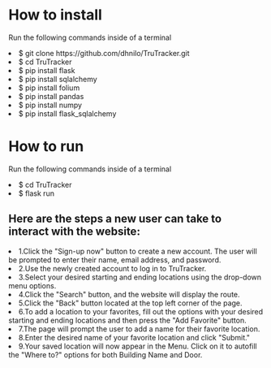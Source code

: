 <h1> How to install </h1>
<p> Run the following commands inside of a terminal </p>
<list> 
    <li>$ git clone https://github.com/dhnilo/TruTracker.git </li>
    <li>$ cd TruTracker </li>
    <li>$ pip install flask </li>
    <li>$ pip install sqlalchemy </li>
    <li>$ pip install folium </li>
    <li>$ pip install pandas </li>
    <li>$ pip install numpy </li>
    <li>$ pip install flask_sqlalchemy </li>
</list>

<h1> How to run </h1>
<p> Run the following commands inside of a terminal </p>
<list> 
    <li>$ cd TruTracker </li>
    <li>$ flask run </li>
</list>

<h2>Here are the steps a new user can take to interact with the website:</h2>
<list> 
    <li>1.Click the "Sign-up now" button to create a new account. The user will be prompted to enter their name, email address, and password.</li>
    <li>2.Use the newly created account to log in to TruTracker. </li>
    <li>3.Select your desired starting and ending locations using the drop-down menu options. </li>
    <li>4.Click the "Search" button, and the website will display the route. </li>
    <li>5.Click the "Back" button located at the top left corner of the page. </li>
    <li>6.To add a location to your favorites, fill out the options with your desired starting and ending locations and then press the "Add Favorite" button. </li>
    <li>7.The page will prompt the user to add a name for their favorite location. </li>
    <li>8.Enter the desired name of your favorite location and click "Submit." </li>
    <li>9.Your saved location will now appear in the Menu. Click on it to autofill the "Where to?" options for both Building Name and Door.</li>
</list>










